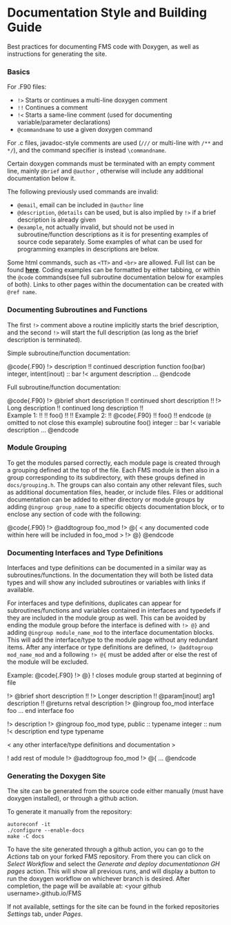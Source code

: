 # Documentation Style and Building Guide

Best practices for documenting FMS code with Doxygen, as well as instructions for generating the site.

### Basics

For .F90 files:
- `!>` Starts or continues a multi-line doxygen comment
- `!!` Continues a comment
- `!<` Starts a same-line comment (used for documenting variable/parameter declarations)
- `@commandname` to use a given doxygen command

For .c files, javadoc-style comments are used (`///` or multi-line with `/**` and `*/`), and the command specifier is instead `\commandname`.

Certain doxygen commands must be terminated with an empty comment line, mainly `@brief` and `@author`
, otherwise will include any additional documentation below it.

The following previously used commands are invalid:
- `@email`, email can be included in `@author` line
- `@description`, `@details` can be used, but is also implied by `!>` if a brief description is already given
- `@example`, not actually invalid, but should not be used in subroutine/function descriptions as it is for presenting examples of source code separately. Some examples of what can be used for programming examples in descriptions are below.

Some html commands, such as `<TT>` and `<br>` are allowed. Full list can be found
[**here**](https://www.doxygen.nl/manual/htmlcmds.html). Coding examples can be formatted by
either tabbing, or within the `@code` commands(see full subroutine documentation
below for examples of both). Links to other pages within the documentation can be created with
`@ref name`.

### Documenting Subroutines and Functions

The first `!>` comment above a routine implicitly starts the brief description, and the second `!>`
will start the full description (as long as the brief description is terminated).

Simple subroutine/function documentation:

@code{.F90}
!> description
!! continued description
function foo(bar)
  integer, intent(inout) :: bar !< argument description
  ...
@endcode

Full subroutine/function documentation:

@code{.F90}
!> @brief short description
!! continued short description
!!
!> Long description
!! continued long description
!! <br>Example 1:
!!
!! 		foo()
!!
!! Example 2:
!! @code{.F90}
!! foo()
!! endcode (`@` omitted to not close this example)
subroutine foo()
  integer :: bar !< variable description
  ...
@endcode

### Module Grouping
To get the modules parsed correctly, each module page is created through a grouping defined at the
top of the file. Each FMS module is then also in a group corresponding to its subdirectory, with
these groups defined in `docs/grouping.h`. The groups can also contain any other relevant
files, such as additional documentation files, header, or include files.  Files or additional
documentation can be added to either directory or module groups by adding `@ingroup group_name`
to a specific objects documentation block, or to enclose any section of code with the following:

@code{.F90}
!> @addtogroup foo_mod
!> @{
< any documented code within here will be included in foo_mod >
!> @}
@endcode

### Documenting Interfaces and Type Definitions

Interfaces and type definitions can be documented in a similar way as subroutines/functions.
In the documentation they will both be listed data types and will show any included subroutines
or variables with links if available.

For interfaces and type definitions, duplicates can appear for subroutines/functions and variables
contained in interfaces and typedefs if they are included in the module group as well.
This can be avoided by ending the module group before the
interface is defined with `!> @}` and adding `@ingroup module_name_mod` to the interface
documentation blocks. This will add the interface/type to the module page without any redundant
items. After any interface or type definitions are defined, `!> @addtogroup mod_name_mod` and a
following `!> @{` must be added after or else the rest of the module will be excluded.

Example:
@code{.F90}
!> @}
! closes module group started at beginning of file

!> @brief short description
!!
!> Longer description
!! @param[inout] arg1 description
!! @returns retval description
!> @ingroup foo_mod
interface foo
  ...
end interface foo

!> description
!> @ingroup foo_mod
type, public :: typename
  integer :: num !< description
end type typename

< any other interface/type definitions and documentation >

! add rest of module
!> @addtogroup foo_mod
!> @{
...
@endcode


### Generating the Doxygen Site

The site can be generated from the source code either manually (must have doxygen installed),
or through a github action.

To generate it manually from the repository:
```
autoreconf -it
./configure --enable-docs
make -C docs
```

To have the site generated through a github action, you can go to the *Actions* tab
on your forked FMS repository. From there you can click on *Select Workflow* and select the
*Generate and deploy documentationon GH pages* action. This will show all previous runs, and will
display a button to run the doxygen workflow on whichever branch is desired. After completion, the page will be available at:
\<your github username\>.github.io/FMS

If not available, settings for the site can be found in the forked repositories *Settings* tab, under *Pages*.
